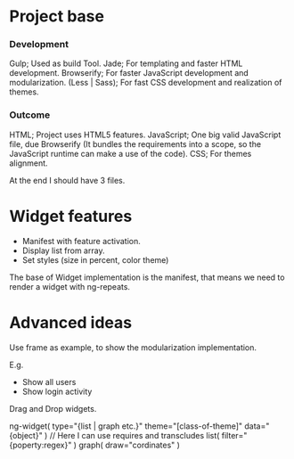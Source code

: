 # Project base

### Development

Gulp; Used as build Tool.
Jade; For templating and faster HTML development.
Browserify; For faster JavaScript development and modularization.
(Less | Sass); For fast CSS development and realization of themes.

### Outcome

HTML; Project uses HTML5 features.
JavaScript; One big valid JavaScript file, due Browserify (It bundles the requirements into a scope, so the JavaScript runtime can make a use of the code).
CSS; For themes alignment.

At the end I should have 3 files.


# Widget features

* Manifest with feature activation.
* Display list from array.
* Set styles (size in percent, color theme)

The base of Widget implementation is the manifest, that means we need to render a widget with ng-repeats.


# Advanced ideas

Use frame as example, to show the modularization implementation.

E.g.

* Show all users
* Show login activity

Drag and Drop widgets.




ng-widget( type="{list | graph etc.}"  theme="[class-of-theme]" data="{object}" )
  // Here I can use requires and transcludes
  list( filter="{poperty:regex}" )
  graph( draw="cordinates" )
